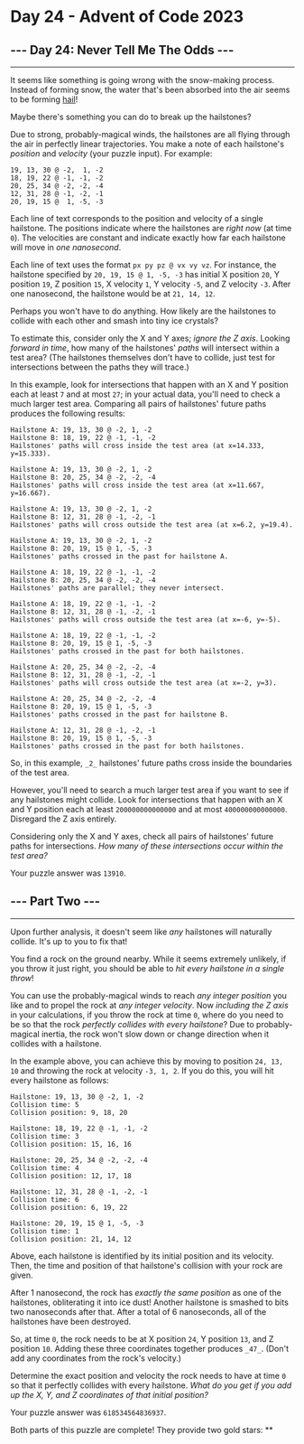 # Day 24 - Advent of Code 2023

## --- Day 24: Never Tell Me The Odds ---

---------------------------------------

It seems like something is going wrong with the snow-making process. Instead of forming snow, the water that's been absorbed into the air seems to be forming [hail](https://en.wikipedia.org/wiki/Hail)!

Maybe there's something you can do to break up the hailstones?

Due to strong, probably-magical winds, the hailstones are all flying through the air in perfectly linear trajectories. You make a note of each hailstone's _position_ and _velocity_ (your puzzle input). For example:

    19, 13, 30 @ -2,  1, -2
    18, 19, 22 @ -1, -1, -2
    20, 25, 34 @ -2, -2, -4
    12, 31, 28 @ -1, -2, -1
    20, 19, 15 @  1, -5, -3

Each line of text corresponds to the position and velocity of a single hailstone. The positions indicate where the hailstones are _right now_ (at time `0`). The velocities are constant and indicate exactly how far each hailstone will move in _one nanosecond_.

Each line of text uses the format `px py pz @ vx vy vz`. For instance, the hailstone specified by `20, 19, 15 @ 1, -5, -3` has initial X position `20`, Y position `19`, Z position `15`, X velocity `1`, Y velocity `-5`, and Z velocity `-3`. After one nanosecond, the hailstone would be at `21, 14, 12`.

Perhaps you won't have to do anything. How likely are the hailstones to collide with each other and smash into tiny ice crystals?

To estimate this, consider only the X and Y axes; _ignore the Z axis_. Looking _forward in time_, how many of the hailstones' _paths_ will intersect within a test area? (The hailstones themselves don't have to collide, just test for intersections between the paths they will trace.)

In this example, look for intersections that happen with an X and Y position each at least `7` and at most `27`; in your actual data, you'll need to check a much larger test area. Comparing all pairs of hailstones' future paths produces the following results:

    Hailstone A: 19, 13, 30 @ -2, 1, -2
    Hailstone B: 18, 19, 22 @ -1, -1, -2
    Hailstones' paths will cross inside the test area (at x=14.333, y=15.333).
    
    Hailstone A: 19, 13, 30 @ -2, 1, -2
    Hailstone B: 20, 25, 34 @ -2, -2, -4
    Hailstones' paths will cross inside the test area (at x=11.667, y=16.667).
    
    Hailstone A: 19, 13, 30 @ -2, 1, -2
    Hailstone B: 12, 31, 28 @ -1, -2, -1
    Hailstones' paths will cross outside the test area (at x=6.2, y=19.4).
    
    Hailstone A: 19, 13, 30 @ -2, 1, -2
    Hailstone B: 20, 19, 15 @ 1, -5, -3
    Hailstones' paths crossed in the past for hailstone A.
    
    Hailstone A: 18, 19, 22 @ -1, -1, -2
    Hailstone B: 20, 25, 34 @ -2, -2, -4
    Hailstones' paths are parallel; they never intersect.
    
    Hailstone A: 18, 19, 22 @ -1, -1, -2
    Hailstone B: 12, 31, 28 @ -1, -2, -1
    Hailstones' paths will cross outside the test area (at x=-6, y=-5).
    
    Hailstone A: 18, 19, 22 @ -1, -1, -2
    Hailstone B: 20, 19, 15 @ 1, -5, -3
    Hailstones' paths crossed in the past for both hailstones.
    
    Hailstone A: 20, 25, 34 @ -2, -2, -4
    Hailstone B: 12, 31, 28 @ -1, -2, -1
    Hailstones' paths will cross outside the test area (at x=-2, y=3).
    
    Hailstone A: 20, 25, 34 @ -2, -2, -4
    Hailstone B: 20, 19, 15 @ 1, -5, -3
    Hailstones' paths crossed in the past for hailstone B.
    
    Hailstone A: 12, 31, 28 @ -1, -2, -1
    Hailstone B: 20, 19, 15 @ 1, -5, -3
    Hailstones' paths crossed in the past for both hailstones.

So, in this example, `_2_` hailstones' future paths cross inside the boundaries of the test area.

However, you'll need to search a much larger test area if you want to see if any hailstones might collide. Look for intersections that happen with an X and Y position each at least `200000000000000` and at most `400000000000000`. Disregard the Z axis entirely.

Considering only the X and Y axes, check all pairs of hailstones' future paths for intersections. _How many of these intersections occur within the test area?_

Your puzzle answer was `13910`.

## --- Part Two ---

---------------------------------------

Upon further analysis, it doesn't seem like _any_ hailstones will naturally collide. It's up to you to fix that!

You find a rock on the ground nearby. While it seems extremely unlikely, if you throw it just right, you should be able to _hit every hailstone in a single throw_!

You can use the probably-magical winds to reach _any integer position_ you like and to propel the rock at _any integer velocity_. Now _including the Z axis_ in your calculations, if you throw the rock at time `0`, where do you need to be so that the rock _perfectly collides with every hailstone_? Due to probably-magical inertia, the rock won't slow down or change direction when it collides with a hailstone.

In the example above, you can achieve this by moving to position `24, 13, 10` and throwing the rock at velocity `-3, 1, 2`. If you do this, you will hit every hailstone as follows:

    Hailstone: 19, 13, 30 @ -2, 1, -2
    Collision time: 5
    Collision position: 9, 18, 20
    
    Hailstone: 18, 19, 22 @ -1, -1, -2
    Collision time: 3
    Collision position: 15, 16, 16
    
    Hailstone: 20, 25, 34 @ -2, -2, -4
    Collision time: 4
    Collision position: 12, 17, 18
    
    Hailstone: 12, 31, 28 @ -1, -2, -1
    Collision time: 6
    Collision position: 6, 19, 22
    
    Hailstone: 20, 19, 15 @ 1, -5, -3
    Collision time: 1
    Collision position: 21, 14, 12

Above, each hailstone is identified by its initial position and its velocity. Then, the time and position of that hailstone's collision with your rock are given.

After 1 nanosecond, the rock has _exactly the same position_ as one of the hailstones, obliterating it into ice dust! Another hailstone is smashed to bits two nanoseconds after that. After a total of 6 nanoseconds, all of the hailstones have been destroyed.

So, at time `0`, the rock needs to be at X position `24`, Y position `13`, and Z position `10`. Adding these three coordinates together produces `_47_`. (Don't add any coordinates from the rock's velocity.)

Determine the exact position and velocity the rock needs to have at time `0` so that it perfectly collides with every hailstone. _What do you get if you add up the X, Y, and Z coordinates of that initial position?_

Your puzzle answer was `618534564836937`.

Both parts of this puzzle are complete! They provide two gold stars: \*\*
